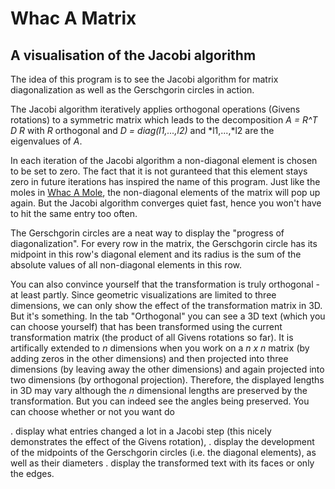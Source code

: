 # Whac A Matrix
A visualisation of the Jacobi algorithm 
---
The idea of this program is to see the Jacobi algorithm for matrix diagonalization as well as the Gerschgorin circles in action.

The Jacobi algorithm iteratively applies orthogonal operations (Givens rotations) to a symmetric matrix which leads to the decomposition *A = R^T D R* with *R* orthogonal and *D = diag(l1,...,l2)* and *l1,...,*l2 are the eigenvalues of *A*.

In each iteration of the Jacobi algorithm a non-diagonal element is chosen to be set to zero. The fact that it is not guranteed that this element stays zero in future iterations has inspired the name of this program. Just like the moles in [Whac A Mole](https://en.wikipedia.org/wiki/Whac-A-Mole), the non-diagonal elements of the matrix will pop up again. But the Jacobi algorithm converges quiet fast, hence you won't have to hit the same entry too often.

The Gerschgorin circles are a neat way to display the "progress of diagonalization". For every row in the matrix, the Gerschgorin circle has its midpoint in this row's diagonal element and its radius is the sum of the absolute values of all non-diagonal elements in this row.

You can also convince yourself that the transformation is truly orthogonal - at least partly. Since geometric visualizations are limited to three dimensions, we can only show the effect of the transformation matrix in 3D. But it's something. In the tab "Orthogonal" you can see a 3D text (which you can choose yourself) that has been transformed using the current transformation matrix (the product of all Givens rotations so far). It is artifically extended to *n* dimensions when you work on a *n x n* matrix (by adding zeros in the other dimensions) and then projected into three dimensions (by leaving away the other dimensions) and again projected into two dimensions (by orthogonal projection). Therefore, the displayed lengths in 3D may vary although the *n* dimensional lengths are preserved by the transformation. But you can indeed see the angles being preserved.
You can choose whether or not you want do

. display what entries changed a lot in a Jacobi step (this nicely demonstrates the effect of the Givens rotation), 
. display the development of the midpoints of the Gerschgorin circles (i.e. the diagonal elements), as well as their diameters
. display the transformed text with its faces or only the edges.
